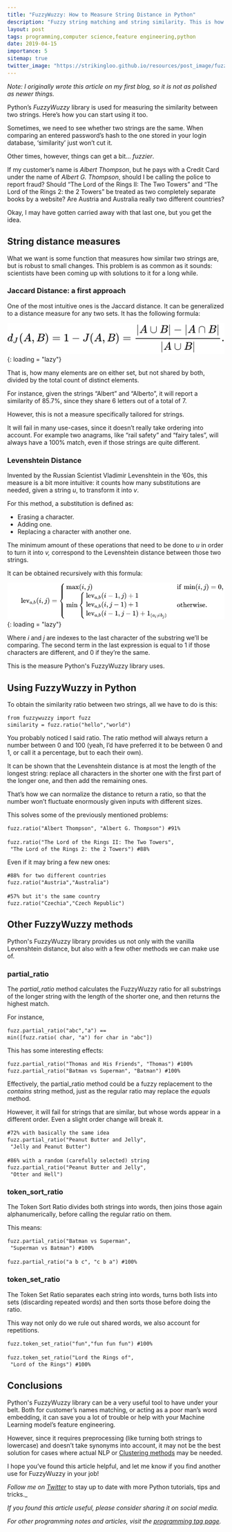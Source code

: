 ```yaml
---
title: "FuzzyWuzzy: How to Measure String Distance in Python"
description: "Fuzzy string matching and string similarity. This is how FuzzyWuzzy works and how you can use it."
layout: post
tags: programming,computer science,feature engineering,python
date: 2019-04-15
importance: 5
sitemap: true
twitter_image: "https://strikingloo.github.io/resources/post_image/fuzzyplant.jpeg"
---
```


*Note: I originally wrote this article on my first blog, so it is not as polished as newer things.*

Python’s _FuzzyWuzzy_ library is used for measuring the similarity between two strings. Here’s how you can start using it too.

Sometimes, we need to see whether two strings are the same. When comparing an entered password’s hash to the one stored in your login database, ‘similarity’ just won’t cut it.

Other times, however, things can get a bit… _fuzzier_.

If my customer’s name is _Albert Thompson_, but he pays with a Credit Card under the name of _Albert G. Thompson_, should I be calling the police to report fraud? Should “The Lord of the Rings II: The Two Towers” and “The Lord of the Rings 2: the 2 Towers” be treated as two completely separate books by a website? Are Austria and Australia really two different countries?

Okay, I may have gotten carried away with that last one, but you get the idea.

## String distance measures

What we want is some function that measures how similar two strings are, but is robust to small changes. This problem is as common as it sounds: scientists have been coming up with solutions to it for a long while.

### Jaccard Distance: a first approach

One of the most intuitive ones is the Jaccard distance. It can be generalized to a distance measure for any two sets. It has the following formula:

![](/resources/post_image/fuzzywuzzy1.svg){: loading = "lazy"}

That is, how many elements are on either set, but not shared by both, divided by the total count of distinct elements.

For instance, given the strings “Albert” and “Alberto”, it will report a similarity of 85.7%, since they share 6 letters out of a total of 7.

However, this is not a measure specifically tailored for strings.

It will fail in many use-cases, since it doesn’t really take ordering into account. For example two anagrams, like “rail safety” and “fairy tales”, will always have a 100% match, even if those strings are quite different.

### Levenshtein Distance

Invented by the Russian Scientist Vladimir Levenshtein in the ’60s, this measure is a bit more intuitive: it counts how many substitutions are needed, given a string _u_, to transform it into _v_.

For this method, a substitution is defined as:

- Erasing a character.
- Adding one.
- Replacing a character with another one.

The minimum amount of these operations that need to be done to _u_ in order to turn it into _v,_ correspond to the Levenshtein distance between those two strings.

It can be obtained recursively with this formula:

![](/resources/post_image/fuzzywuzzy2.svg){: loading = "lazy"}

Where _i_ and _j_ are indexes to the last character of the substring we’ll be comparing. The second term in the last expression is equal to 1 if those characters are different, and 0 if they’re the same.

This is the measure Python's FuzzyWuzzy library uses.

## Using FuzzyWuzzy in Python

To obtain the similarity ratio between two strings, all we have to do is this:

```
from fuzzywuzzy import fuzz
similarity = fuzz.ratio("hello","world")
```

You probably noticed I said ratio. The ratio method will always return a number between 0 and 100 (yeah, I’d have preferred it to be between 0 and 1, or call it a percentage, but to each their own).

It can be shown that the Levenshtein distance is at most the length of the longest string: replace all characters in the shorter one with the first part of the longer one, and then add the remaining ones.

That’s how we can normalize the distance to return a ratio, so that the number won’t fluctuate enormously given inputs with different sizes.

This solves some of the previously mentioned problems:

```
fuzz.ratio("Albert Thompson", "Albert G. Thompson") #91%

fuzz.ratio("The Lord of the Rings II: The Two Towers",
 "The Lord of the Rings 2: the 2 Towers") #88%
```

Even if it may bring a few new ones:

```
#88% for two different countries
fuzz.ratio("Austria","Australia")

#57% but it's the same country
fuzz.ratio("Czechia","Czech Republic")
```

## Other FuzzyWuzzy methods

Python's FuzzyWuzzy library provides us not only with the vanilla Levenshtein distance, but also with a few other methods we can make use of.

### partial\_ratio

The _partial\_ratio_ method calculates the FuzzyWuzzy ratio for all substrings of the longer string with the length of the shorter one, and then returns the highest match.

For instance,

```
fuzz.partial_ratio("abc","a") == 
min([fuzz.ratio( char, "a") for char in "abc"])
```

This has some interesting effects:

```
fuzz.partial_ratio("Thomas and His Friends", "Thomas") #100%
fuzz.partial_ratio("Batman vs Superman", "Batman") #100%
```

Effectively, the partial\_ratio method could be a fuzzy replacement to the _contains_ string method, just as the regular ratio may replace the _equals_ method.

However, it will fail for strings that are similar, but whose words appear in a different order. Even a slight order change will break it.

```
#72% with basically the same idea
fuzz.partial_ratio("Peanut Butter and Jelly",
 "Jelly and Peanut Butter") 

#86% with a random (carefully selected) string
fuzz.partial_ratio("Peanut Butter and Jelly",
 "Otter and Hell")
```

### token\_sort\_ratio

The Token Sort Ratio divides both strings into words, then joins those again alphanumerically, before calling the regular ratio on them.

This means:

```
fuzz.partial_ratio("Batman vs Superman", 
 "Superman vs Batman") #100%

fuzz.partial_ratio("a b c", "c b a") #100%
```

### token\_set\_ratio

The Token Set Ratio separates each string into words, turns both lists into sets (discarding repeated words) and then sorts those before doing the ratio.

This way not only do we rule out shared words, we also account for repetitions.

```
fuzz.token_set_ratio("fun","fun fun fun") #100%

fuzz.token_set_ratio("Lord the Rings of",
 "Lord of the Rings") #100%
```

## Conclusions

Python's FuzzyWuzzy library can be a very useful tool to have under your belt. Both for customer’s names matching, or acting as a poor man’s word embedding, it can save you a lot of trouble or help with your Machine Learning model’s feature engineering.

However, since it requires preprocessing (like turning both strings to lowercase) and doesn’t take synonyms into account, it may not be the best solution for cases where actual NLP or [Clustering methods](/wiki/clustering) may be needed.

I hope you’ve found this article helpful, and let me know if you find another use for FuzzyWuzzy in your job!

_Follow me on_ [_Twitter_](http://www.twitter.com/strikingloo) to stay up to date with more Python tutorials, tips and tricks._

_If you found this article useful, please consider sharing it on social media._

_For other programming notes and articles, visit the [programming tag page](/tagged?q=programming)._